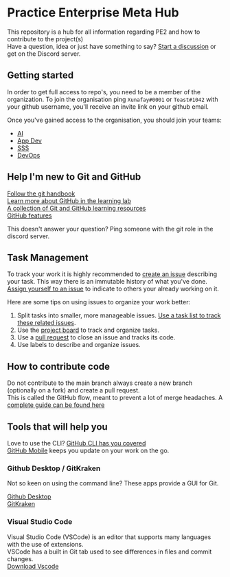 # Practice Enterprise Meta Hub

This repository is a hub for all information regarding PE2 and how to contribute to the project(s)  
Have a question, idea or just have something to say? [Start a discussion](https://github.com/tm-pe2/meta/discussions/new) or get on the Discord server.

## Getting started

In order to get full access to repo's, you need to be a member of the organization. To join the organisation ping `Xunafay#0001` or `Toast#1042` with your github username, you'll receive an invite link on your github email.

Once you've gained access to the organisation, you should join your teams:
- [AI](https://github.com/orgs/tm-pe2/teams/ai)
- [App Dev](https://github.com/orgs/tm-pe2/teams/app-dev)
- [SSS](https://github.com/orgs/tm-pe2/teams/sss)
- [DevOps](https://github.com/orgs/tm-pe2/teams/devops)

## Help I'm new to Git and GitHub

[Follow the git handbook](https://guides.github.com/introduction/git-handbook/)  
[Learn more about GitHub in the learning lab](https://lab.github.com/)  
[A collection of Git and GitHub learning resources](https://docs.github.com/en/get-started/quickstart/git-and-github-learning-resources)  
[GitHub features](https://github.com/features)

This doesn't answer your question? Ping someone with the git role in the discord server.

## Task Management

To track your work it is highly recommended to [create an issue](https://docs.github.com/en/issues/tracking-your-work-with-issues/creating-an-issue) describing your task. This way there is an immutable history of what you've done.  
[Assign yourself to an issue](https://docs.github.com/en/issues/tracking-your-work-with-issues/assigning-issues-and-pull-requests-to-other-github-users) to indicate to others your already working on it.

Here are some tips on using issues to organize your work better:

1. Split tasks into smaller, more manageable issues. [Use a task list to track these related issues](https://docs.github.com/en/issues/tracking-your-work-with-issues/about-task-lists).
3. Use the [project board](https://github.com/orgs/tm-pe2/projects/1) to track and organize tasks.
4. Use a [pull request](https://help.github.com/articles/using-pull-requests/) to close an issue and tracks its code.
5. Use labels to describe and organize issues.

## How to contribute code

Do not contribute to the main branch always create a new branch (optionally on a fork) and create a pull request.  
This is called the GitHub flow, meant to prevent a lot of merge headaches. A [complete guide can be found here](https://guides.github.com/introduction/flow/)

## Tools that will help you

Love to use the CLI? [GitHub CLI has you covered](https://github.com/cli/cli)  
[GitHub Mobile](https://github.com/mobile) keeps you update on your work on the go.

### Github Desktop / GitKraken

Not so keen on using the command line? These apps provide a GUI for Git.

[Github Desktop](https://desktop.github.com/)  
[GitKraken](https://www.gitkraken.com/)

### Visual Studio Code

Visual Studio Code (VSCode) is an editor that supports many languages with the use of extensions.  
VSCode has a built in Git tab used to see differences in files and commit changes.  
[Download Vscode](https://code.visualstudio.com/download)

